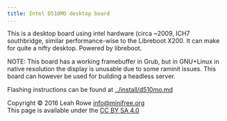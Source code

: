 ```yaml
---
title: Intel D510MO desktop board 
...
```


This is a desktop board using intel hardware (circa \~2009, ICH7
southbridge, similar performance-wise to the Libreboot X200. It can make
for quite a nifty desktop. Powered by libreboot.

NOTE: This board has a working framebuffer in Grub, but in GNU+Linux in
native resolution the display is unusable due to some raminit issues.
This board can however be used for building a headless server.

Flashing instructions can be found at
[../install/d510mo.md](../install/d510mo.md)

Copyright © 2016 Leah Rowe <info@minifree.org>\
This page is available under the [CC BY SA 4.0](../cc-by-sa-4.0.txt)
